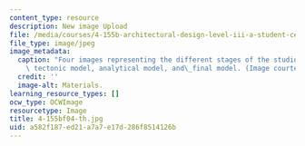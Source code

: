 ```yaml
---
content_type: resource
description: New image Upload
file: /media/courses/4-155b-architectural-design-level-iii-a-student-center-for-mit-fall-2004/a582f187ed21a7a7e17d286f8514126b_4-155bf04-th.jpg
file_type: image/jpeg
image_metadata:
  caption: "Four images representing the different stages of the studio: installation,\
    \ tectonic model, analytical model, and\_final model. (Image courtesy of MIT OpenCourseWare.)"
  credit: ''
  image-alt: Materials.
learning_resource_types: []
ocw_type: OCWImage
resourcetype: Image
title: 4-155bf04-th.jpg
uid: a582f187-ed21-a7a7-e17d-286f8514126b
---
```

